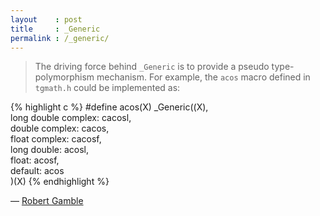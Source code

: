 ```yaml
---
layout    : post
title     : _Generic
permalink : /_generic/
---
```


> The driving force behind `_Generic` is to provide a pseudo type-polymorphism
> mechanism. For example, the `acos` macro defined in `tgmath.h` could be
> implemented as:

{% highlight c %}
#define acos(X) _Generic((X), \
    long double complex: cacosl, \
         double complex: cacos, \
          float complex: cacosf, \
            long double: acosl, \
                  float: acosf, \
                default: acos \
    )(X)
{% endhighlight %}


&mdash; [Robert Gamble](http://www.robertgamble.net/2012/01/c11-generic-selections.html)
